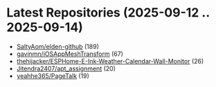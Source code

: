 # Latest Repositories (2025-09-12 .. 2025-09-14)

- [SaltyAom/elden-github](https://github.com/SaltyAom/elden-github) (189)
- [gavinmn/iOSAppMeshTransform](https://github.com/gavinmn/iOSAppMeshTransform) (67)
- [thehijacker/ESPHome-E-Ink-Weather-Calendar-Wall-Monitor](https://github.com/thehijacker/ESPHome-E-Ink-Weather-Calendar-Wall-Monitor) (26)
- [Jitendra2407/apt_assignment](https://github.com/Jitendra2407/apt_assignment) (20)
- [yeahhe365/PageTalk](https://github.com/yeahhe365/PageTalk) (19)
